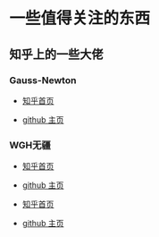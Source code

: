 # 一些值得关注的东西

## 知乎上的一些大佬

### Gauss-Newton

- [知乎首页](https://www.zhihu.com/people/yong-gan-de-xin-35-16/posts)

- [github 主页](https://link.zhihu.com/?target=https%3A//github.com/zhouyong1234)



### WGH无疆

- [知乎首页](https://www.zhihu.com/people/mach999/posts)
- [github 主页](https://github.com/KennyWGH)





- [知乎首页]()
- [github 主页]()